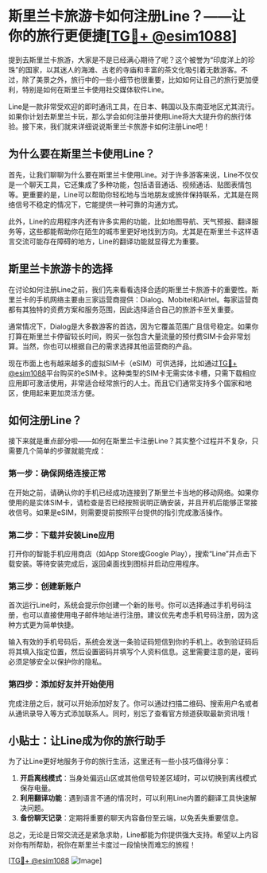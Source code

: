 # 斯里兰卡旅游卡如何注册Line？——让你的旅行更便捷[[TG💪+ @esim1088](https://t.me/s/esim1088)]

提到去斯里兰卡旅游，大家是不是已经满心期待了呢？这个被誉为“印度洋上的珍珠”的国家，以其迷人的海滩、古老的寺庙和丰富的茶文化吸引着无数游客。不过，除了美景之外，旅行中的一些小细节也很重要，比如如何让自己的旅行更加便利，特别是如何在斯里兰卡使用社交媒体软件Line。

Line是一款非常受欢迎的即时通讯工具，在日本、韩国以及东南亚地区尤其流行。如果你计划去斯里兰卡玩，那么学会如何注册并使用Line将大大提升你的旅行体验。接下来，我们就来详细说说斯里兰卡旅游卡如何注册Line吧！

## 为什么要在斯里兰卡使用Line？

首先，让我们聊聊为什么要在斯里兰卡使用Line。对于许多游客来说，Line不仅仅是一个聊天工具，它还集成了多种功能，包括语音通话、视频通话、贴图表情包等。更重要的是，Line可以帮助你轻松地与当地朋友或旅伴保持联系，尤其是在网络信号不稳定的情况下，它能提供一种可靠的沟通方式。

此外，Line的应用程序内还有许多实用的功能，比如地图导航、天气预报、翻译服务等，这些都能帮助你在陌生的城市里更好地找到方向。尤其是在斯里兰卡这样语言交流可能存在障碍的地方，Line的翻译功能就显得尤为重要。

## 斯里兰卡旅游卡的选择

在讨论如何注册Line之前，我们先来看看选择合适的斯里兰卡旅游卡的重要性。斯里兰卡的手机网络主要由三家运营商提供：Dialog、Mobitel和Airtel。每家运营商都有其独特的资费方案和服务范围，因此选择适合自己的旅游卡至关重要。

通常情况下，Dialog是大多数游客的首选，因为它覆盖范围广且信号稳定。如果你打算在斯里兰卡停留较长时间，购买一张包含大量流量的预付费SIM卡会非常划算。当然，你也可以根据自己的需求选择其他运营商的产品。

现在市面上也有越来越多的虚拟SIM卡（eSIM）可供选择，比如通过[TG💪+ @esim1088](https://t.me/s/esim1088)平台购买的eSIM卡。这种类型的SIM卡无需实体卡槽，只需下载相应应用即可激活使用，非常适合经常旅行的人士。而且它们通常支持多个国家和地区，使用起来更加灵活方便。

## 如何注册Line？

接下来就是重点部分啦——如何在斯里兰卡注册Line？其实整个过程并不复杂，只需要几个简单的步骤就能完成：

### 第一步：确保网络连接正常

在开始之前，请确认你的手机已经成功连接到了斯里兰卡当地的移动网络。如果你使用的是实体SIM卡，请检查是否已经按照说明正确安装，并且开机后能够正常接收信号。如果是eSIM，则需要提前按照平台提供的指引完成激活操作。

### 第二步：下载并安装Line应用

打开你的智能手机应用商店（如App Store或Google Play），搜索“Line”并点击下载安装。等待安装完成后，返回桌面找到图标并启动应用程序。

### 第三步：创建新账户

首次运行Line时，系统会提示你创建一个新的账号。你可以选择通过手机号码注册，也可以直接使用电子邮件地址进行注册。建议优先考虑手机号码注册，因为这种方式更为简单快捷。

输入有效的手机号码后，系统会发送一条验证码短信到你的手机上。收到验证码后将其填入指定位置，然后设置密码并填写个人资料信息。这里需要注意的是，密码必须足够安全以保护你的隐私。

### 第四步：添加好友并开始使用

完成注册之后，就可以开始添加好友了。你可以通过扫描二维码、搜索用户名或者从通讯录导入等方式添加联系人。同时，别忘了查看官方频道获取最新资讯哦！

## 小贴士：让Line成为你的旅行助手

为了让Line更好地服务于你的旅行生活，这里还有一些小技巧值得分享：

1. **开启离线模式**：当身处偏远山区或其他信号较差区域时，可以切换到离线模式保存电量。
2. **利用翻译功能**：遇到语言不通的情况时，可以利用Line内置的翻译工具快速解决问题。
3. **备份聊天记录**：定期将重要的聊天内容备份至云端，以免丢失重要信息。

总之，无论是日常交流还是紧急求助，Line都能为你提供强大支持。希望以上内容对你有所帮助，祝你在斯里兰卡度过一段愉快而难忘的旅程！

[[TG💪+ @esim1088](https://t.me/s/esim1088) ![Image](https://i.postimg.cc/4NQfJmqS/Snipaste-2025-05-13-00-14-12.png)]